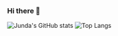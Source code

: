 ### Hi there 👋

![Junda's GitHub stats](https://github-readme-stats.vercel.app/api?username=jundachen10&show_icons=true&theme=radical&hide_rank=true)
![Top Langs](https://github-readme-stats.vercel.app/api/top-langs/?username=jundachen10&layout=compact&theme=radical)

<!--
**jundachen10/jundachen10** is a ✨ _special_ ✨ repository because its `README.md` (this file) appears on your GitHub profile.

Here are some ideas to get you started:

- 🔭 I’m currently working on ...
- 🌱 I’m currently learning ...
- 👯 I’m looking to collaborate on ...
- 🤔 I’m looking for help with ...
- 💬 Ask me about ...
- 📫 How to reach me: ...
- 😄 Pronouns: ...
- ⚡ Fun fact: ...
-->
